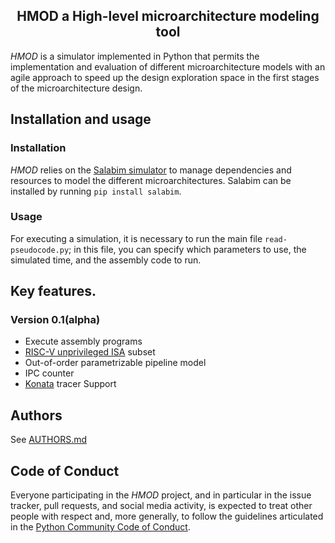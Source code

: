 <h2 align="center">HMOD a High-level microarchitecture modeling tool</h2>

_HMOD_ is a simulator implemented in Python that permits the implementation and evaluation of different microarchitecture models with an agile approach to speed up the design exploration space in the first stages of the microarchitecture design.

## Installation and usage

### Installation

_HMOD_ relies on the [Salabim simulator](https://www.salabim.org/) to manage dependencies and resources to model the different microarchitectures. Salabim can be installed by running `pip install salabim`.

### Usage

For executing a simulation, it is necessary to run the main file `read-pseudocode.py`; in this file, you can specify which parameters to use, the simulated time, and the assembly code to run.

## Key features.
### Version 0.1(alpha)
- Execute assembly programs
- [RISC-V unprivileged ISA](https://github.com/riscv/riscv-isa-manual/releases/download/Ratified-IMAFDQC/riscv-spec-20191213.pdf) subset
- Out-of-order parametrizable pipeline model
- IPC counter
- [Konata](https://github.com/shioyadan/Konata) tracer Support

## Authors

See [AUTHORS.md](./AUTHORS.md)

## Code of Conduct

Everyone participating in the _HMOD_ project, and in particular in the issue tracker, pull requests, and social media activity, is expected to treat other people with respect and, more generally, to follow the guidelines articulated in the [Python Community Code of Conduct](https://www.python.org/psf/codeofconduct/).
